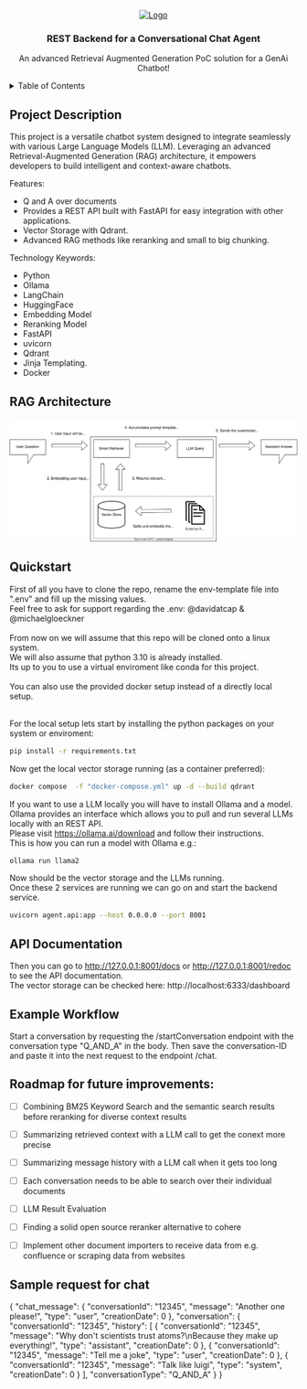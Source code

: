 <br />
<div align="center">
  <a href="https://github.com/onecx-apps/onecx-ai-svc">
    <img src="https://upload.wikimedia.org/wikipedia/commons/9/9d/Capgemini_201x_logo.svg" alt="Logo" width="200px">
  </a>

  <h3 align="center">REST Backend for a Conversational Chat Agent</h3>

  <p align="center">
    An advanced Retrieval Augmented Generation PoC solution for a GenAi Chatbot!
    <br />
  </p>
</div>


<!-- TABLE OF CONTENTS -->
<details>
  <summary>Table of Contents</summary>
  <ol>
    <li><a href="#Project-Description">Description</a></li>
    <li><a href="#RAG-Architecture">Architecture</a></li>
    <li>
      <a href="#quickstart">Setup</a>
    </li>
    <li><a href="#API-Documentation">API Docs</a></li>
    <li><a href="#Example-Workflow">Example</a></li>
    <li><a href="#Roadmap-for-future-improvements">Roadmap</a></li>
  </ol>
</details>


## Project Description
This project is a versatile chatbot system designed to integrate seamlessly with various Large Language Models (LLM). Leveraging an advanced Retrieval-Augmented Generation (RAG) architecture, it empowers developers to build intelligent and context-aware chatbots.

Features:
- Q and A over documents
- Provides a REST API built with FastAPI for easy integration with other applications.
- Vector Storage with Qdrant.
- Advanced RAG methods like reranking and small to big chunking.

Technology Keywords:
- Python
- Ollama
- LangChain
- HuggingFace
- Embedding Model
- Reranking Model
- FastAPI
- uvicorn
- Qdrant
- Jinja Templating.
- Docker


## RAG Architecture
<div align="center">
  <img src="resources/RAG_diagramm.svg" alt="architecture">
</div>



## Quickstart

First of all you have to clone the repo, rename the env-template file into ".env" and fill up the missing values.<br />
Feel free to ask for support regarding the .env: @davidatcap & @michaelgloeckner<br />
<br />
From now on we will assume that this repo will be cloned onto a linux system.<br />
We will also assume that python 3.10 is already installed.<br />
Its up to you to use a virtual enviroment like conda for this project.<br />
<br />
You can also use the provided docker setup instead of a directly local setup.<br />
<br />

For the local setup lets start by installing the python packages on your system or enviroment:
```bash
pip install -r requirements.txt
```

Now get the local vector storage running (as a container preferred):
```bash
docker compose  -f "docker-compose.yml" up -d --build qdrant 
```

If you want to use a LLM locally you will have to install Ollama and a model.<br />
Ollama provides an interface which allows you to pull and run several LLMs locally with an REST API.<br />
Please visit https://ollama.ai/download and follow their instructions.<br />
This is how you can run a model with Ollama e.g.:
```bash
ollama run llama2
```

Now should be the vector storage and the LLMs running.<br />
Once these 2 services are running we can go on and start the backend service.
```bash
uvicorn agent.api:app --host 0.0.0.0 --port 8001

```
## API Documentation
Then you can go to http://127.0.0.1:8001/docs or http://127.0.0.1:8001/redoc to see the API documentation.<br />
The vector storage can be checked here: http://localhost:6333/dashboard

## Example Workflow
Start a conversation by requesting the /startConversation endpoint with the conversation type "Q_AND_A" in the body.
Then save the conversation-ID and paste it into the next request to the endpoint /chat.

<!-- ROADMAP -->
## Roadmap for future improvements:

- [ ] Combining BM25 Keyword Search and the semantic search results before reranking for diverse context results
- [ ] Summarizing retrieved context with a LLM call to get the conext more precise
- [ ] Summarizing message history with a LLM call when it gets too long
- [ ] Each conversation needs to be able to search over their individual documents
- [ ] LLM Result Evaluation
- [ ] Finding a solid open source reranker alternative to cohere
- [ ] Implement other document importers to receive data from e.g. confluence or scraping data from websites



## Sample request for chat
{
  "chat_message": {
    "conversationId": "12345",
    "message": "Another one please!",
    "type": "user",
    "creationDate": 0
  },
  "conversation": {
    "conversationId": "12345",
    "history": [
      {
        "conversationId": "12345",
        "message": "Why don't scientists trust atoms?\nBecause they make up everything!",
        "type": "assistant",
        "creationDate": 0
      },
      {
        "conversationId": "12345",
        "message": "Tell me a joke",
        "type": "user",
        "creationDate": 0
      },
      {
        "conversationId": "12345",
        "message": "Talk like luigi",
        "type": "system",
        "creationDate": 0
      }
    ],
    "conversationType": "Q_AND_A"
  }
}